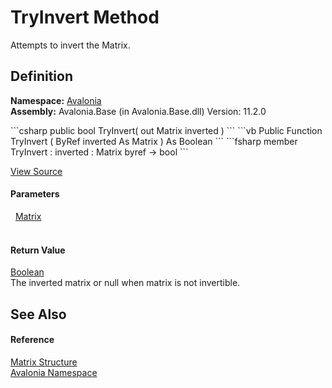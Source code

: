 # TryInvert Method


Attempts to invert the Matrix.



## Definition
**Namespace:** <a href="N_Avalonia">Avalonia</a>  
**Assembly:** Avalonia.Base (in Avalonia.Base.dll) Version: 11.2.0

<Tabs groupId="api-code-preview">
<TabItem value="csharp" label="C#">
```csharp
public bool TryInvert(
	out Matrix inverted
)
```
</TabItem>
<TabItem value="vb" label="VB">
```vb
Public Function TryInvert ( 
	<OutAttribute> ByRef inverted As Matrix
) As Boolean
```
</TabItem>
<TabItem value="fsharp" label="F#">
```fsharp
member TryInvert : 
        inverted : Matrix byref -> bool 
```
</TabItem>
</Tabs>



<a href="https://github.com/AvaloniaUI/Avalonia/tree/master/src/Avalonia.Base/Matrix.cs#L440" title="View the source code">View Source</a>



#### Parameters
<dl><dt>  <a href="T_Avalonia_Matrix">Matrix</a></dt><dd> </dd></dl>

#### Return Value
<a href="https://learn.microsoft.com/dotnet/api/system.boolean" target="_blank" rel="noopener noreferrer">Boolean</a>  
The inverted matrix or null when matrix is not invertible.

## See Also


#### Reference
<a href="T_Avalonia_Matrix">Matrix Structure</a>  
<a href="N_Avalonia">Avalonia Namespace</a>  

